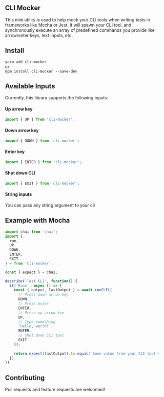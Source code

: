 ## CLI Mocker
This mini utility is used to help mock your CLI tools when writing tests in frameworks like Mocha or Jest. It will spawn your CLI tool, and synchronously execute an array of predefined commands you provide like arrow/enter keys, text inputs, etc.

## Install
`yarn add cli-mocker`\
or\
`npm install cli-mocker --save-dev`

## Available Inputs
Currently, this library supports the following inputs:

#### Up arrow key
```js
import { UP } from 'cli-mocker';
```

#### Down arrow key
```js
import { DOWN } from 'cli-mocker';
```

#### Enter key
```js
import { ENTER } from 'cli-mocker';
```

#### Shut down CLI
```js
import { EXIT } from 'cli-mocker';
```

#### String inputs
You can pass any string argument to your cli

## Example with Mocha
```js
import chai from 'chai';
import {
  run,
  UP,
  DOWN,
  ENTER,
  EXIT
} = from 'cli-mocker';

const { expect } = chai;

describe('Test CLI', function() {
  it('Runs', async () => {
    const { output, lastOutput } = await runCLI([
      // Press down arrow key
      DOWN,
      // Press enter
      ENTER,
      // Press up arrow key
      UP,
      // Type something
      'Hello, world!',
      ENTER,
      // Shut down CLI tool
      EXIT
    ]);
    
    return expect(lastOutput).to.equal(`Some value from your CLI tool's console.log() output`);
  });
})
```

## Contributing
Pull requests and feature requests are welcomed!